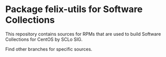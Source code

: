 # Package felix-utils for Software Collections

This repository contains sources for RPMs that are used
to build Software Collections for CentOS by SCLo SIG.

Find other branches for specific sources.
